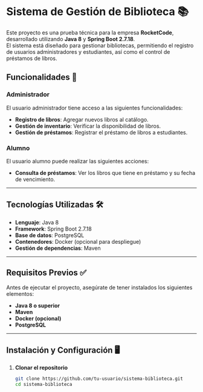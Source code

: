 # Sistema de Gestión de Biblioteca 📚

Este proyecto es una prueba técnica para la empresa **RocketCode**, desarrollado utilizando **Java 8** y **Spring Boot 2.7.18**.  
El sistema está diseñado para gestionar bibliotecas, permitiendo el registro de usuarios administradores y estudiantes, así como el control de préstamos de libros.

## Funcionalidades 🚀

### Administrador
El usuario administrador tiene acceso a las siguientes funcionalidades:  
- **Registro de libros**: Agregar nuevos libros al catálogo.  
- **Gestión de inventario**: Verificar la disponibilidad de libros.  
- **Gestión de préstamos**: Registrar el préstamo de libros a estudiantes.

### Alumno
El usuario alumno puede realizar las siguientes acciones:  
- **Consulta de préstamos**: Ver los libros que tiene en préstamo y su fecha de vencimiento.

---

## Tecnologías Utilizadas 🛠️
- **Lenguaje**: Java 8  
- **Framework**: Spring Boot 2.7.18  
- **Base de datos**: PostgreSQL  
- **Contenedores**: Docker (opcional para despliegue)  
- **Gestión de dependencias**: Maven  

---

## Requisitos Previos ✅
Antes de ejecutar el proyecto, asegúrate de tener instalados los siguientes elementos:  
- **Java 8 o superior**  
- **Maven**  
- **Docker (opcional)**  
- **PostgreSQL**  

---

## Instalación y Configuración 🖥️

1. **Clonar el repositorio**  
   ```bash
   git clone https://github.com/tu-usuario/sistema-biblioteca.git
   cd sistema-biblioteca
